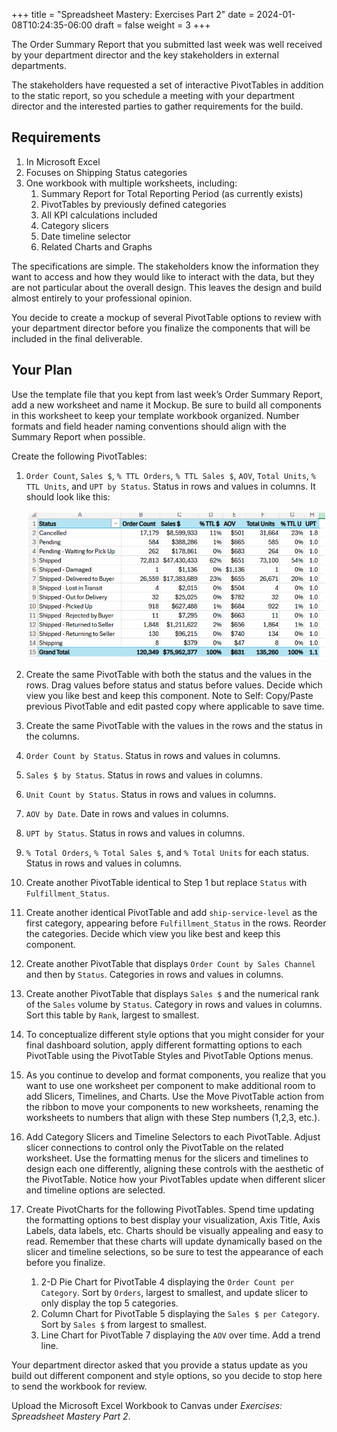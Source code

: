 +++
title = "Spreadsheet Mastery: Exercises Part 2"
date = 2024-01-08T10:24:35-06:00
draft = false
weight = 3
+++

The Order Summary Report that you submitted last week was well received by your department director and the key stakeholders in external departments.

The stakeholders have requested a set of interactive PivotTables in addition to the static report, so you schedule a meeting with your department director and the interested parties to gather requirements for the build.

## Requirements
1. In Microsoft Excel
1. Focuses on Shipping Status categories
1. One workbook with multiple worksheets, including:
   1. Summary Report for Total Reporting Period (as currently exists)
   1. PivotTables by previously defined categories 
   1. All KPI calculations included
   1. Category slicers
   1. Date timeline selector
   1. Related Charts and Graphs

The specifications are simple. The stakeholders know the information they want to access and how they would like to interact with the data, but they are not particular about the overall design. This leaves the design and build almost entirely to your professional opinion.

You decide to create a mockup of several PivotTable options to review with your department director before you finalize the components that will be included in the final deliverable.

## Your Plan

Use the template file that you kept from last week’s Order Summary Report, add a new worksheet and name it Mockup. Be sure to build all components in this worksheet to keep your template workbook organized. Number formats and field header naming conventions should align with the Summary Report when possible.

Create the following PivotTables:

1. `Order Count`, `Sales $`, `% TTL Orders`, `% TTL Sales $`, `AOV`, `Total Units`, `% TTL
Units`, and `UPT by Status`. Status in rows and values in columns. It should look
like this:

   ![pivot tables required](./pictures/pivot-tables-required.png)

1. Create the same PivotTable with both the status and the values in the rows. Drag values before status and status before values. Decide which view you like best and keep this component. Note to Self: Copy/Paste previous PivotTable and edit pasted copy where applicable to save time.
1. Create the same PivotTable with the values in the rows and the status in the columns.
1. `Order Count by Status`. Status in rows and values in columns.
1. `Sales $ by Status`. Status in rows and values in columns.
1. `Unit Count by Status`. Status in rows and values in columns.
1. `AOV by Date`. Date in rows and values in columns.
1. `UPT by Status`. Status in rows and values in columns.
1. `% Total Orders`, `% Total Sales $`, and `% Total Units` for each status. Status in rows and values in columns.
1. Create another PivotTable identical to Step 1 but replace `Status` with `Fulfillment_Status`.
1. Create another identical PivotTable and add `ship-service-level` as the first category, appearing before `Fulfillment_Status` in the rows. Reorder the categories. Decide which view you like best and keep this component.
1. Create another PivotTable that displays `Order Count by Sales Channel` and then by `Status`. Categories in rows and values in columns.
1. Create another PivotTable that displays `Sales $` and the numerical rank of the `Sales` volume by `Status`. Category in rows and values in columns. Sort this table by `Rank`, largest to smallest.
1. To conceptualize different style options that you might consider for your final dashboard solution, apply different formatting options to each PivotTable using the PivotTable Styles and PivotTable Options menus.
1. As you continue to develop and format components, you realize that you want to use one worksheet per component to make additional room to add Slicers, Timelines, and Charts. Use the Move PivotTable action from the ribbon to move your components to new worksheets, renaming the worksheets to numbers that align with these Step numbers (1,2,3, etc.).
1. Add Category Slicers and Timeline Selectors to each PivotTable. Adjust slicer connections to control only the PivotTable on the related worksheet. Use the formatting menus for the slicers and timelines to design each one differently, aligning these controls with the aesthetic of the PivotTable. Notice how your PivotTables update when different slicer and timeline options are selected.
1. Create PivotCharts for the following PivotTables. Spend time updating the formatting options to best display your visualization, Axis Title, Axis Labels, data labels, etc. Charts should be visually appealing and easy to read. Remember that these charts will update dynamically based on the slicer and timeline selections, so be sure to test the appearance of each before you finalize.
   1. 2-D Pie Chart for PivotTable 4 displaying the `Order Count per Category`. Sort by `Orders`, largest to smallest, and update slicer to only display the top 5 categories.
   1. Column Chart for PivotTable 5 displaying the `Sales $ per Category`. Sort by `Sales $` from largest to smallest.
   1. Line Chart for PivotTable 7 displaying the `AOV` over time. Add a trend line.

Your department director asked that you provide a status update as you build out different component and style options, so you decide to stop here to send the workbook for review.

Upload the Microsoft Excel Workbook to Canvas under *Exercises: Spreadsheet Mastery Part 2*. 
